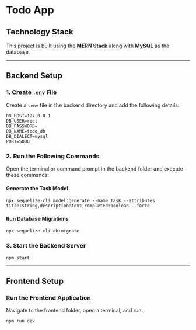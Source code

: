 # Todo App

## Technology Stack
This project is built using the **MERN Stack** along with **MySQL** as the database.

---

## Backend Setup

### 1. Create `.env` File
Create a `.env` file in the backend directory and add the following details:

```
DB_HOST=127.0.0.1
DB_USER=root
DB_PASSWORD=
DB_NAME=todo_db
DB_DIALECT=mysql
PORT=5000
```

### 2. Run the Following Commands
Open the terminal or command prompt in the backend folder and execute these commands:

#### Generate the Task Model
```
npx sequelize-cli model:generate --name Task --attributes title:string,description:text,completed:boolean --force
```

#### Run Database Migrations
```
npx sequelize-cli db:migrate
```

### 3. Start the Backend Server
```
npm start
```

---

## Frontend Setup

### Run the Frontend Application
Navigate to the frontend folder, open a terminal, and run:
```
npm run dev
```



